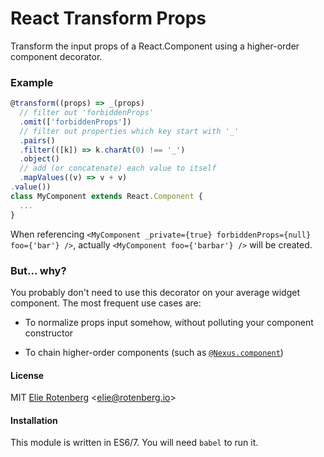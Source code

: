 React Transform Props
=====================

Transform the input props of a React.Component using a higher-order component decorator.

### Example

```js
@transform((props) => _(props)
  // filter out 'forbiddenProps'
  .omit(['forbiddenProps'])
  // filter out properties which key start with '_'
  .pairs()
  .filter(([k]) => k.charAt(0) !== '_')
  .object()
  // add (or concatenate) each value to itself
  .mapValues((v) => v + v)
.value())
class MyComponent extends React.Component {
  ...
}
```

When referencing `<MyComponent _private={true} forbiddenProps={null} foo={'bar'} />`, actually `<MyComponent foo={'barbar'} />` will be created.

### But... why?

You probably don't need to use this decorator on your average widget component. The most frequent use cases are:

- To normalize props input somehow, without polluting your component constructor

- To chain higher-order components (such as [`@Nexus.component`](https://github.com/elierotenberg/react-nexus))

#### License

MIT [Elie Rotenberg](http://elie.rotenberg.io) <[elie@rotenberg.io](mailto:elie@rotenberg.io)>

#### Installation

This module is written in ES6/7. You will need `babel` to run it.
